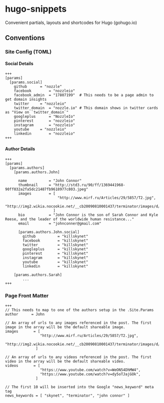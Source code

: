 hugo-snippets
=============

Convenient partials, layouts and shortcodes for Hugo (gohugo.io)

## Conventions

### Site Config (TOML)

#### Social Details
	+++
	[params]
	  [params.social]
	    github		= "nozzle"
	    facebook		= "nozzleio"
	    facebook_admin	= "17807199"  # This needs to be a page admin to get domain insights
	    twitter		= "nozzleio"
	    twitter_domain	= "nozzle.io" # This domain shows in twitter cards as "View on `twitter_domain`"
	    googleplus		= "NozzleIo"
	    pinterest		= "nozzleio"
	    instagram		= "nozzleio"
	    youtube		= "nozzleio"
	    linkedin		= "nozzleio"
	+++

#### Author Details
	+++
	[params]
	  [params.authors]
	    [params.authors.John]

	      name			= "John Connor"
	      thumbnail		= "http://std3.ru/90/ff/1369441968-90ff032a2fa5dc21487fb9618977c803.jpeg"
	      images		= [
	      					"http://www.mirf.ru/Articles/29/5857/T2.jpg",
	      					"http://img2.wikia.nocookie.net/__cb20090810001437/terminator/images/d/dc/John_conor_05.jpg",
	      				  ]
	      bio			= "John Connor is the son of Sarah Connor and Kyle Reese, and the leader of the worldwide human resistance..."
	      email			= "johnconner@gmail.com"

	      [params.authors.John.social]
	        github			= "killskynet"
	        facebook		= "killskynet"
	        twitter			= "killskynet"
	        googleplus		= "killskynet"
	        pinterest		= "killskynet"
	        instagram		= "killskynet"
	        youtube			= "killskynet"
	        linkedin		= "killskynet"

	    [params.authors.Sarah]
	    	...
	+++

### Page Front Matter
	+++
	// This needs to map to one of the authors setup in the .Site.Params
	author		= John

	// An array of urls to any images referenced in the post. The first image in the array will be the default shareable image.
	images		 = [
					"http://www.mirf.ru/Articles/29/5857/T2.jpg",
					"http://img2.wikia.nocookie.net/__cb20090810001437/terminator/images/d/dc/John_conor_05.jpg",
				  ]

	// An array of urls to any videos referenced in the post. The first video in the array will be the default shareable video.
	videos		 = [
					"https://www.youtube.com/watch?v=WeON54DhMW4",
					"https://www.youtube.com/watch?v=dy5oTJajGOk",
				  ]

	// The first 10 will be inserted into the Google "news_keyword" meta tag
	news_keywords = [ "skynet", "terminator", "john connor" ]

